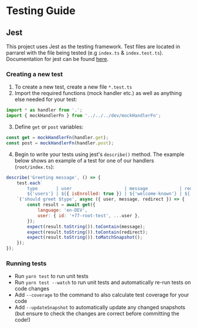 # Testing Guide

## Jest

This project uses Jest as the testing framework. Test files are located in
parrarel with the file being tested (e.g `index.ts` & `index.test.ts`).
Documentation for jest can be found
[here](https://jestjs.io/docs/getting-started).

### Creating a new test

1. To create a new test, create a new file `*.test.ts`
2. Import the required functions (mock handler etc.) as well as anything else
   needed for your test:

```javascript
import * as handler from '.';
import { mockHandlerFn } from '../../../dev/mockHandlerFn';
```

3. Define `get` or `post` variables:

```javascript
const get = mockHandlerFn(handler.get);
const post = mockHandlerFn(handler.post);
```

4. Begin to write your tests using jest's `describe()` method. The example below
   shows an example of a test for one of our handlers (`root/index.ts`):

```javascript
describe('Greeting message', () => {
    test.each`
        type       | user                    | message            | redirect
        ${'users'} | ${{ isEnrolled: true }} | ${'welcome-known'} | ${'./en-DEV/menu'}
    `('should greet $type', async ({ user, message, redirect }) => {
        const result = await get({
            language: 'en-DEV',
            user: { id: '+77-root-test', ...user },
        });
        expect(result.toString()).toContain(message);
        expect(result.toString()).toContain(redirect);
        expect(result.toString()).toMatchSnapshot();
    });
});
```

### Running tests

-   Run `yarn test` to run unit tests
-   Run `yarn test --watch` to run unit tests and automatically re-run tests on
    code changes
-   Add `--coverage` to the command to also calculate test coverage for your
    code
-   Add `--updateSnapshot` to automatically update any changed snapshots (but
    ensure to check the changes are correct before committing the code!)

